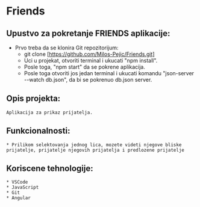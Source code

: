 # Friends


## Upustvo za pokretanje FRIENDS aplikacije:

* Prvo treba da se klonira  Git repozitorijum:
    * git clone [https://github.com/Milos-Pejic/Friends.git]
    * Uci u projekat, otvoriti terminal i ukucati "npm install".
    * Posle toga, "npm start" da se pokrene aplikacija.
    * Posle toga otvoriti jos jedan terminal i ukucati komandu "json-server --watch db.json", da bi se pokrenuo db.json server.

## Opis projekta:
    Aplikacija za prikaz prijatelja.

## Funkcionalnosti:
    * Prilikom selektovanja jednog lica, mozete videti njegove bliske prijatelje, prijatelje njegovih prijatelja i predlozene prijatelje

## Koriscene tehnologije:
    * VSCode
    * JavaScript
    * Git
    * Angular
